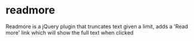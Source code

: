 readmore
========

Readmore is a jQuery plugin that truncates text given a limit, adds a 'Read more' link which will show the full text when clicked
